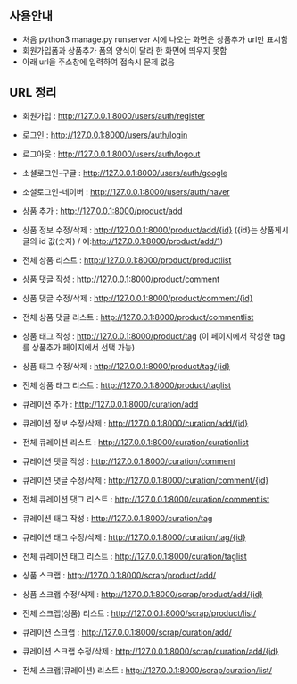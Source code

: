 ## 사용안내

-   처음 python3 manage.py runserver 시에 나오는 화면은 상품추가 url만 표시함
-   회원가입폼과 상품추가 폼의 양식이 달라 한 화면에 띄우지 못함
-   아래 url을 주소창에 입력하여 접속시 문제 없음
    <br>

## URL 정리

-   회원가입 : http://127.0.0.1:8000/users/auth/register
-   로그인 : http://127.0.0.1:8000/users/auth/login
-   로그아웃 : http://127.0.0.1:8000/users/auth/logout
-   소셜로그인-구글 : http://127.0.0.1:8000/users/auth/google
-   소셜로그인-네이버 : http://127.0.0.1:8000/users/auth/naver
    <br>

-   상품 추가 : http://127.0.0.1:8000/product/add
-   상품 정보 수정/삭제 : http://127.0.0.1:8000/product/add/{id} ({id}는 상품게시글의 id 값(숫자) / 예:http://127.0.0.1:8000/product/add/1)
-   전체 상품 리스트 : http://127.0.0.1:8000/product/productlist
-   상품 댓글 작성 : http://127.0.0.1:8000/product/comment
-   상품 댓글 수정/삭제 : http://127.0.0.1:8000/product/comment/{id}
-   전체 상품 댓글 리스트 : http://127.0.0.1:8000/product/commentlist
-   상품 태그 작성 : http://127.0.0.1:8000/product/tag (이 페이지에서 작성한 tag를 상품추가 페이지에서 선택 가능)
-   상품 태그 수정/삭제 : http://127.0.0.1:8000/product/tag/{id}
-   전체 상품 태그 리스트 : http://127.0.0.1:8000/product/taglist
    <br>

-   큐레이션 추가 : http://127.0.0.1:8000/curation/add
-   큐레이션 정보 수정/삭제 : http://127.0.0.1:8000/curation/add/{id}
-   전체 큐레이션 리스트 : http://127.0.0.1:8000/curation/curationlist
-   큐레이션 댓글 작성 : http://127.0.0.1:8000/curation/comment
-   큐레이션 댓글 수정/삭제 : http://127.0.0.1:8000/curation/comment/{id}
-   전체 큐레이션 댓그 리스트 : http://127.0.0.1:8000/curation/commentlist
-   큐레이션 태그 작성 : http://127.0.0.1:8000/curation/tag
-   큐레이션 태그 수정/삭제 : http://127.0.0.1:8000/curation/tag/{id}
-   전체 큐레이션 태그 리스트 : http://127.0.0.1:8000/curation/taglist
    <br>

-   상품 스크랩 : http://127.0.0.1:8000/scrap/product/add/
-   상품 스크랩 수정/삭제 : http://127.0.0.1:8000/scrap/product/add/{id}
-   전체 스크랩(상품) 리스트 : http://127.0.0.1:8000/scrap/product/list/
-   큐레이션 스크랩 : http://127.0.0.1:8000/scrap/curation/add/
-   큐레이션 스크랩 수정/삭제 : http://127.0.0.1:8000/scrap/curation/add/{id}
-   전체 스크랩(큐레이션) 리스트 : http://127.0.0.1:8000/scrap/curation/list/
